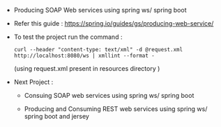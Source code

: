 - Producing SOAP Web services using spring ws/ spring boot
- Refer this guide :
https://spring.io/guides/gs/producing-web-service/

- To test the project run the command :

    `curl --header "content-type: text/xml" -d @request.xml http://localhost:8080/ws | xmllint --format -`
    
    (using request.xml present in resources directory )
   
- Next Project :

    - Consuing SOAP web services using spring ws/ spring boot 

    - Producing and Consuming REST web services using spring ws/ spring boot and jersey
    
    
    